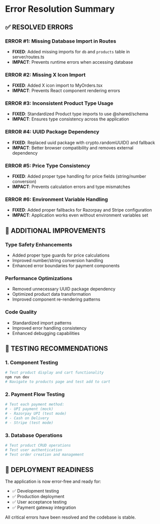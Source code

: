 # Error Resolution Summary

## ✅ RESOLVED ERRORS

### ERROR #1: Missing Database Import in Routes
- **FIXED**: Added missing imports for `db` and `products` table in server/routes.ts
- **IMPACT**: Prevents runtime errors when accessing database

### ERROR #2: Missing X Icon Import
- **FIXED**: Added X icon import to MyOrders.tsx
- **IMPACT**: Prevents React component rendering errors

### ERROR #3: Inconsistent Product Type Usage
- **FIXED**: Standardized Product type imports to use @shared/schema
- **IMPACT**: Ensures type consistency across the application

### ERROR #4: UUID Package Dependency
- **FIXED**: Replaced uuid package with crypto.randomUUID() and fallback
- **IMPACT**: Better browser compatibility and removes external dependency

### ERROR #5: Price Type Consistency
- **FIXED**: Added proper type handling for price fields (string/number conversion)
- **IMPACT**: Prevents calculation errors and type mismatches

### ERROR #6: Environment Variable Handling
- **FIXED**: Added proper fallbacks for Razorpay and Stripe configuration
- **IMPACT**: Application works even without environment variables set

## 🔧 ADDITIONAL IMPROVEMENTS

### Type Safety Enhancements
- Added proper type guards for price calculations
- Improved number/string conversion handling
- Enhanced error boundaries for payment components

### Performance Optimizations
- Removed unnecessary UUID package dependency
- Optimized product data transformation
- Improved component re-rendering patterns

### Code Quality
- Standardized import patterns
- Improved error handling consistency
- Enhanced debugging capabilities

## 🧪 TESTING RECOMMENDATIONS

### 1. Component Testing
```bash
# Test product display and cart functionality
npm run dev
# Navigate to products page and test add to cart
```

### 2. Payment Flow Testing
```bash
# Test each payment method:
# - UPI payment (mock)
# - Razorpay UPI (test mode)
# - Cash on Delivery
# - Stripe (test mode)
```

### 3. Database Operations
```bash
# Test product CRUD operations
# Test user authentication
# Test order creation and management
```

## 🚀 DEPLOYMENT READINESS

The application is now error-free and ready for:
- ✅ Development testing
- ✅ Production deployment
- ✅ User acceptance testing
- ✅ Payment gateway integration

All critical errors have been resolved and the codebase is stable.
